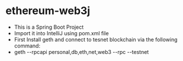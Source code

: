 # ethereum-web3j

- This is a Spring Boot Project
- Import it into IntelliJ using pom.xml file
- First Install geth and connect to tesnet blockchain via the following command:
- geth --rpcapi personal,db,eth,net,web3 --rpc --testnet
